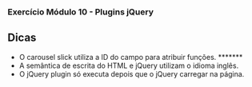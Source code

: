 ### Exercício Módulo 10 - Plugins jQuery

## Dicas

- O carousel slick utiliza a ID do campo para atribuir funções. *******
- A semântica de escrita do HTML e jQuery utilizam o idioma inglês.
- O jQuery plugin só executa depois que o jQuery carregar na página.